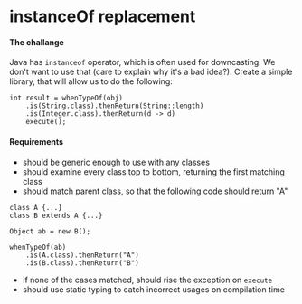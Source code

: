 # instanceOf replacement


#### The challange

Java has ```instanceof``` operator, which is often used for downcasting. We don't want to use that (care to explain why it's a bad idea?). Create a simple library, that will allow us to do the following:

```
int result = whenTypeOf(obj)
    .is(String.class).thenReturn(String::length)
    .is(Integer.class).thenReturn(d -> d)
    execute();
```

#### Requirements

* should be generic enough to use with any classes
* should examine every class top to bottom, returning the first matching class
* should match parent class, so that the following code should return "A"

```
class A {...}
class B extends A {...}

Object ab = new B();

whenTypeOf(ab)
    .is(A.class).thenReturn("A")
    .is(B.class).thenReturn("B")
```

* if none of the cases matched, should rise the exception on ```execute```
* should use static typing to catch incorrect usages on compilation time
